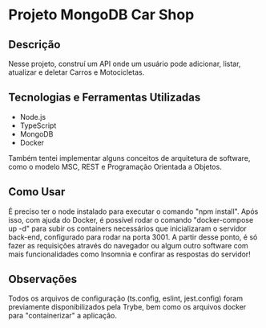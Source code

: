 # Projeto MongoDB Car Shop #

## Descrição ##

Nesse projeto, construí um API onde um usuário pode adicionar, listar, atualizar e deletar Carros e Motocicletas.

## Tecnologias e Ferramentas Utilizadas ##

- Node.js
- TypeScript
- MongoDB
- Docker

Também tentei implementar alguns conceitos de arquitetura de software, como o modelo MSC, REST e Programação Orientada a Objetos.

## Como Usar ##

É preciso ter o node instalado para executar o comando "npm install". Após isso, com ajuda do Docker, é possível rodar o comando "docker-compose up -d" para subir os containers necessários que inicializaram o servidor back-end, configurado para rodar na porta 3001.
A partir desse ponto, é só fazer as requisições através do navegador ou algum outro software com mais funcionalidades como Insomnia e confirar as respostas do servidor!

## Observações ##

Todos os arquivos de configuração (ts.config, eslint, jest.config) foram previamente disponibilizados pela Trybe, bem como os arquivos docker para "containerizar" a aplicação.
